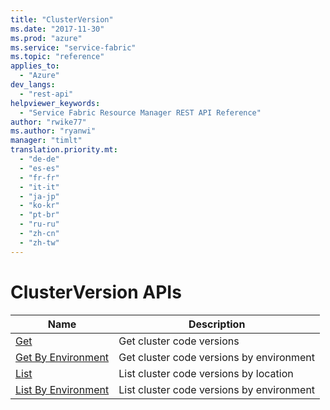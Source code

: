 ```yaml
---
title: "ClusterVersion"
ms.date: "2017-11-30"
ms.prod: "azure"
ms.service: "service-fabric"
ms.topic: "reference"
applies_to: 
  - "Azure"
dev_langs: 
  - "rest-api"
helpviewer_keywords: 
  - "Service Fabric Resource Manager REST API Reference"
author: "rwike77"
ms.author: "ryanwi"
manager: "timlt"
translation.priority.mt: 
  - "de-de"
  - "es-es"
  - "fr-fr"
  - "it-it"
  - "ja-jp"
  - "ko-kr"
  - "pt-br"
  - "ru-ru"
  - "zh-cn"
  - "zh-tw"
---
```

# ClusterVersion APIs

| Name | Description |
| --- | --- |
| [Get](sfrp-2017-07-01-preview-api-clusterversions_get.md) | Get cluster code versions<br/> |
| [Get By Environment](sfrp-2017-07-01-preview-api-clusterversions_getbyenvironment.md) | Get cluster code versions by environment<br/> |
| [List](sfrp-2017-07-01-preview-api-clusterversions_list.md) | List cluster code versions by location<br/> |
| [List By Environment](sfrp-2017-07-01-preview-api-clusterversions_listbyenvironment.md) | List cluster code versions by environment<br/> |

